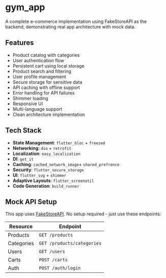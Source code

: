 # gym_app

A complete e-commerce implementation using FakeStoreAPI as the backend, demonstrating real app architecture with mock data.


## Features

- Product catalog with categories
- User authentication flow
- Persistent cart using local storage
- Product search and filtering
- User profile management
- Secure storage for sensitive data
- API caching with offline support
- Error handling for API failures
- Shimmer loading
- Responsive UI
- Multi-language support
- Clean architecture implementation

## Tech Stack

- **State Management**: `flutter_bloc` + `freezed`
- **Networking**: `dio` + `retrofit`
- **Localization**: `easy_localization`
- **DI**: `get_it`
- **Caching**: `cached_network_image`+ `shared_prefrence`
- **Security**: `flutter_secure_storage`
- **UI**: `flutter_svg` + `shimmer`
- **Adaptive Layouts**: `flutter_screenutil`
- **Code Generation**: `build_runner`

## Mock API Setup

This app uses [FakeStoreAPI](https://fakestoreapi.com). No setup required - just use these endpoints:

| Resource      | Endpoint                   |
|---------------|----------------------------|
| Products      | `GET /products`            |
| Categories    | `GET /products/categories` |
| Users         | `GET /users`               |
| Carts         | `POST /carts`              |
| Auth          | `POST /auth/login`         |

